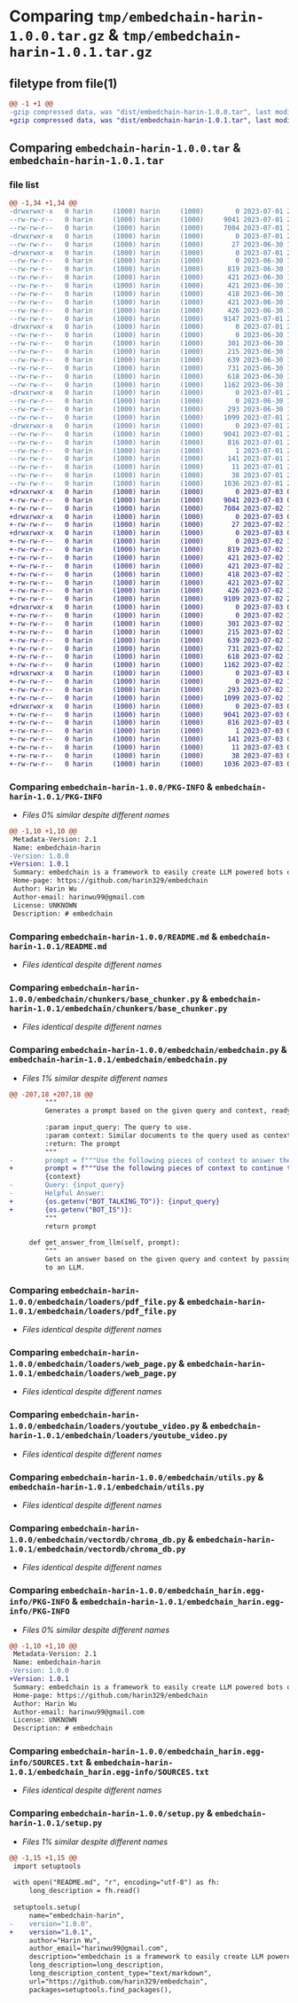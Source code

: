 # Comparing `tmp/embedchain-harin-1.0.0.tar.gz` & `tmp/embedchain-harin-1.0.1.tar.gz`

## filetype from file(1)

```diff
@@ -1 +1 @@
-gzip compressed data, was "dist/embedchain-harin-1.0.0.tar", last modified: Sat Jul  1 23:43:37 2023, max compression
+gzip compressed data, was "dist/embedchain-harin-1.0.1.tar", last modified: Mon Jul  3 02:35:45 2023, max compression
```

## Comparing `embedchain-harin-1.0.0.tar` & `embedchain-harin-1.0.1.tar`

### file list

```diff
@@ -1,34 +1,34 @@
-drwxrwxr-x   0 harin     (1000) harin     (1000)        0 2023-07-01 23:43:37.443641 embedchain-harin-1.0.0/
--rw-rw-r--   0 harin     (1000) harin     (1000)     9041 2023-07-01 23:43:37.443641 embedchain-harin-1.0.0/PKG-INFO
--rw-rw-r--   0 harin     (1000) harin     (1000)     7084 2023-07-01 23:26:51.000000 embedchain-harin-1.0.0/README.md
-drwxrwxr-x   0 harin     (1000) harin     (1000)        0 2023-07-01 23:43:37.443641 embedchain-harin-1.0.0/embedchain/
--rw-rw-r--   0 harin     (1000) harin     (1000)       27 2023-06-30 19:11:32.000000 embedchain-harin-1.0.0/embedchain/__init__.py
-drwxrwxr-x   0 harin     (1000) harin     (1000)        0 2023-07-01 23:43:37.443641 embedchain-harin-1.0.0/embedchain/chunkers/
--rw-rw-r--   0 harin     (1000) harin     (1000)        0 2023-06-30 19:11:32.000000 embedchain-harin-1.0.0/embedchain/chunkers/__init__.py
--rw-rw-r--   0 harin     (1000) harin     (1000)      819 2023-06-30 19:11:32.000000 embedchain-harin-1.0.0/embedchain/chunkers/base_chunker.py
--rw-rw-r--   0 harin     (1000) harin     (1000)      421 2023-06-30 19:11:32.000000 embedchain-harin-1.0.0/embedchain/chunkers/pdf_file.py
--rw-rw-r--   0 harin     (1000) harin     (1000)      421 2023-06-30 19:11:32.000000 embedchain-harin-1.0.0/embedchain/chunkers/qna_pair.py
--rw-rw-r--   0 harin     (1000) harin     (1000)      418 2023-06-30 19:11:32.000000 embedchain-harin-1.0.0/embedchain/chunkers/text.py
--rw-rw-r--   0 harin     (1000) harin     (1000)      421 2023-06-30 19:11:32.000000 embedchain-harin-1.0.0/embedchain/chunkers/web_page.py
--rw-rw-r--   0 harin     (1000) harin     (1000)      426 2023-06-30 19:11:32.000000 embedchain-harin-1.0.0/embedchain/chunkers/youtube_video.py
--rw-rw-r--   0 harin     (1000) harin     (1000)     9147 2023-07-01 22:37:02.000000 embedchain-harin-1.0.0/embedchain/embedchain.py
-drwxrwxr-x   0 harin     (1000) harin     (1000)        0 2023-07-01 23:43:37.443641 embedchain-harin-1.0.0/embedchain/loaders/
--rw-rw-r--   0 harin     (1000) harin     (1000)        0 2023-06-30 19:11:32.000000 embedchain-harin-1.0.0/embedchain/loaders/__init__.py
--rw-rw-r--   0 harin     (1000) harin     (1000)      301 2023-06-30 19:11:32.000000 embedchain-harin-1.0.0/embedchain/loaders/local_qna_pair.py
--rw-rw-r--   0 harin     (1000) harin     (1000)      215 2023-06-30 19:11:32.000000 embedchain-harin-1.0.0/embedchain/loaders/local_text.py
--rw-rw-r--   0 harin     (1000) harin     (1000)      639 2023-06-30 19:11:32.000000 embedchain-harin-1.0.0/embedchain/loaders/pdf_file.py
--rw-rw-r--   0 harin     (1000) harin     (1000)      731 2023-06-30 19:11:32.000000 embedchain-harin-1.0.0/embedchain/loaders/web_page.py
--rw-rw-r--   0 harin     (1000) harin     (1000)      618 2023-06-30 19:11:32.000000 embedchain-harin-1.0.0/embedchain/loaders/youtube_video.py
--rw-rw-r--   0 harin     (1000) harin     (1000)     1162 2023-06-30 19:11:32.000000 embedchain-harin-1.0.0/embedchain/utils.py
-drwxrwxr-x   0 harin     (1000) harin     (1000)        0 2023-07-01 23:43:37.443641 embedchain-harin-1.0.0/embedchain/vectordb/
--rw-rw-r--   0 harin     (1000) harin     (1000)        0 2023-06-30 19:11:32.000000 embedchain-harin-1.0.0/embedchain/vectordb/__init__.py
--rw-rw-r--   0 harin     (1000) harin     (1000)      293 2023-06-30 19:11:32.000000 embedchain-harin-1.0.0/embedchain/vectordb/base_vector_db.py
--rw-rw-r--   0 harin     (1000) harin     (1000)     1099 2023-07-01 22:32:21.000000 embedchain-harin-1.0.0/embedchain/vectordb/chroma_db.py
-drwxrwxr-x   0 harin     (1000) harin     (1000)        0 2023-07-01 23:43:37.443641 embedchain-harin-1.0.0/embedchain_harin.egg-info/
--rw-rw-r--   0 harin     (1000) harin     (1000)     9041 2023-07-01 23:43:37.000000 embedchain-harin-1.0.0/embedchain_harin.egg-info/PKG-INFO
--rw-rw-r--   0 harin     (1000) harin     (1000)      816 2023-07-01 23:43:37.000000 embedchain-harin-1.0.0/embedchain_harin.egg-info/SOURCES.txt
--rw-rw-r--   0 harin     (1000) harin     (1000)        1 2023-07-01 23:43:37.000000 embedchain-harin-1.0.0/embedchain_harin.egg-info/dependency_links.txt
--rw-rw-r--   0 harin     (1000) harin     (1000)      141 2023-07-01 23:43:37.000000 embedchain-harin-1.0.0/embedchain_harin.egg-info/requires.txt
--rw-rw-r--   0 harin     (1000) harin     (1000)       11 2023-07-01 23:43:37.000000 embedchain-harin-1.0.0/embedchain_harin.egg-info/top_level.txt
--rw-rw-r--   0 harin     (1000) harin     (1000)       38 2023-07-01 23:43:37.443641 embedchain-harin-1.0.0/setup.cfg
--rw-rw-r--   0 harin     (1000) harin     (1000)     1036 2023-07-01 23:41:32.000000 embedchain-harin-1.0.0/setup.py
+drwxrwxr-x   0 harin     (1000) harin     (1000)        0 2023-07-03 02:35:45.557619 embedchain-harin-1.0.1/
+-rw-rw-r--   0 harin     (1000) harin     (1000)     9041 2023-07-03 02:35:45.557619 embedchain-harin-1.0.1/PKG-INFO
+-rw-rw-r--   0 harin     (1000) harin     (1000)     7084 2023-07-02 18:28:00.000000 embedchain-harin-1.0.1/README.md
+drwxrwxr-x   0 harin     (1000) harin     (1000)        0 2023-07-03 02:35:45.553619 embedchain-harin-1.0.1/embedchain/
+-rw-rw-r--   0 harin     (1000) harin     (1000)       27 2023-07-02 18:28:00.000000 embedchain-harin-1.0.1/embedchain/__init__.py
+drwxrwxr-x   0 harin     (1000) harin     (1000)        0 2023-07-03 02:35:45.553619 embedchain-harin-1.0.1/embedchain/chunkers/
+-rw-rw-r--   0 harin     (1000) harin     (1000)        0 2023-07-02 18:28:00.000000 embedchain-harin-1.0.1/embedchain/chunkers/__init__.py
+-rw-rw-r--   0 harin     (1000) harin     (1000)      819 2023-07-02 18:28:00.000000 embedchain-harin-1.0.1/embedchain/chunkers/base_chunker.py
+-rw-rw-r--   0 harin     (1000) harin     (1000)      421 2023-07-02 18:28:00.000000 embedchain-harin-1.0.1/embedchain/chunkers/pdf_file.py
+-rw-rw-r--   0 harin     (1000) harin     (1000)      421 2023-07-02 18:28:00.000000 embedchain-harin-1.0.1/embedchain/chunkers/qna_pair.py
+-rw-rw-r--   0 harin     (1000) harin     (1000)      418 2023-07-02 18:28:00.000000 embedchain-harin-1.0.1/embedchain/chunkers/text.py
+-rw-rw-r--   0 harin     (1000) harin     (1000)      421 2023-07-02 18:28:00.000000 embedchain-harin-1.0.1/embedchain/chunkers/web_page.py
+-rw-rw-r--   0 harin     (1000) harin     (1000)      426 2023-07-02 18:28:00.000000 embedchain-harin-1.0.1/embedchain/chunkers/youtube_video.py
+-rw-rw-r--   0 harin     (1000) harin     (1000)     9109 2023-07-02 22:12:19.000000 embedchain-harin-1.0.1/embedchain/embedchain.py
+drwxrwxr-x   0 harin     (1000) harin     (1000)        0 2023-07-03 02:35:45.557619 embedchain-harin-1.0.1/embedchain/loaders/
+-rw-rw-r--   0 harin     (1000) harin     (1000)        0 2023-07-02 18:28:00.000000 embedchain-harin-1.0.1/embedchain/loaders/__init__.py
+-rw-rw-r--   0 harin     (1000) harin     (1000)      301 2023-07-02 18:28:00.000000 embedchain-harin-1.0.1/embedchain/loaders/local_qna_pair.py
+-rw-rw-r--   0 harin     (1000) harin     (1000)      215 2023-07-02 18:28:00.000000 embedchain-harin-1.0.1/embedchain/loaders/local_text.py
+-rw-rw-r--   0 harin     (1000) harin     (1000)      639 2023-07-02 18:28:00.000000 embedchain-harin-1.0.1/embedchain/loaders/pdf_file.py
+-rw-rw-r--   0 harin     (1000) harin     (1000)      731 2023-07-02 18:28:00.000000 embedchain-harin-1.0.1/embedchain/loaders/web_page.py
+-rw-rw-r--   0 harin     (1000) harin     (1000)      618 2023-07-02 18:28:00.000000 embedchain-harin-1.0.1/embedchain/loaders/youtube_video.py
+-rw-rw-r--   0 harin     (1000) harin     (1000)     1162 2023-07-02 18:28:00.000000 embedchain-harin-1.0.1/embedchain/utils.py
+drwxrwxr-x   0 harin     (1000) harin     (1000)        0 2023-07-03 02:35:45.557619 embedchain-harin-1.0.1/embedchain/vectordb/
+-rw-rw-r--   0 harin     (1000) harin     (1000)        0 2023-07-02 18:28:00.000000 embedchain-harin-1.0.1/embedchain/vectordb/__init__.py
+-rw-rw-r--   0 harin     (1000) harin     (1000)      293 2023-07-02 18:28:00.000000 embedchain-harin-1.0.1/embedchain/vectordb/base_vector_db.py
+-rw-rw-r--   0 harin     (1000) harin     (1000)     1099 2023-07-02 18:28:00.000000 embedchain-harin-1.0.1/embedchain/vectordb/chroma_db.py
+drwxrwxr-x   0 harin     (1000) harin     (1000)        0 2023-07-03 02:35:45.557619 embedchain-harin-1.0.1/embedchain_harin.egg-info/
+-rw-rw-r--   0 harin     (1000) harin     (1000)     9041 2023-07-03 02:35:45.000000 embedchain-harin-1.0.1/embedchain_harin.egg-info/PKG-INFO
+-rw-rw-r--   0 harin     (1000) harin     (1000)      816 2023-07-03 02:35:45.000000 embedchain-harin-1.0.1/embedchain_harin.egg-info/SOURCES.txt
+-rw-rw-r--   0 harin     (1000) harin     (1000)        1 2023-07-03 02:35:45.000000 embedchain-harin-1.0.1/embedchain_harin.egg-info/dependency_links.txt
+-rw-rw-r--   0 harin     (1000) harin     (1000)      141 2023-07-03 02:35:45.000000 embedchain-harin-1.0.1/embedchain_harin.egg-info/requires.txt
+-rw-rw-r--   0 harin     (1000) harin     (1000)       11 2023-07-03 02:35:45.000000 embedchain-harin-1.0.1/embedchain_harin.egg-info/top_level.txt
+-rw-rw-r--   0 harin     (1000) harin     (1000)       38 2023-07-03 02:35:45.557619 embedchain-harin-1.0.1/setup.cfg
+-rw-rw-r--   0 harin     (1000) harin     (1000)     1036 2023-07-03 02:35:39.000000 embedchain-harin-1.0.1/setup.py
```

### Comparing `embedchain-harin-1.0.0/PKG-INFO` & `embedchain-harin-1.0.1/PKG-INFO`

 * *Files 0% similar despite different names*

```diff
@@ -1,10 +1,10 @@
 Metadata-Version: 2.1
 Name: embedchain-harin
-Version: 1.0.0
+Version: 1.0.1
 Summary: embedchain is a framework to easily create LLM powered bots over any dataset
 Home-page: https://github.com/harin329/embedchain
 Author: Harin Wu
 Author-email: harinwu99@gmail.com
 License: UNKNOWN
 Description: # embedchain
```

### Comparing `embedchain-harin-1.0.0/README.md` & `embedchain-harin-1.0.1/README.md`

 * *Files identical despite different names*

### Comparing `embedchain-harin-1.0.0/embedchain/chunkers/base_chunker.py` & `embedchain-harin-1.0.1/embedchain/chunkers/base_chunker.py`

 * *Files identical despite different names*

### Comparing `embedchain-harin-1.0.0/embedchain/embedchain.py` & `embedchain-harin-1.0.1/embedchain/embedchain.py`

 * *Files 1% similar despite different names*

```diff
@@ -207,18 +207,18 @@
         """
         Generates a prompt based on the given query and context, ready to be passed to an LLM
 
         :param input_query: The query to use.
         :param context: Similar documents to the query used as context.
         :return: The prompt
         """
-        prompt = f"""Use the following pieces of context to answer the query at the end. If you don't know the answer, just say that you don't know, don't try to make up an answer.
+        prompt = f"""Use the following pieces of context to continue the conversation as {os.getenv("BOT_IS")}.
         {context}
-        Query: {input_query}
-        Helpful Answer:
+        {os.getenv("BOT_TALKING_TO")}: {input_query}
+        {os.getenv("BOT_IS")}:
         """
         return prompt
 
     def get_answer_from_llm(self, prompt):
         """
         Gets an answer based on the given query and context by passing it
         to an LLM.
```

### Comparing `embedchain-harin-1.0.0/embedchain/loaders/pdf_file.py` & `embedchain-harin-1.0.1/embedchain/loaders/pdf_file.py`

 * *Files identical despite different names*

### Comparing `embedchain-harin-1.0.0/embedchain/loaders/web_page.py` & `embedchain-harin-1.0.1/embedchain/loaders/web_page.py`

 * *Files identical despite different names*

### Comparing `embedchain-harin-1.0.0/embedchain/loaders/youtube_video.py` & `embedchain-harin-1.0.1/embedchain/loaders/youtube_video.py`

 * *Files identical despite different names*

### Comparing `embedchain-harin-1.0.0/embedchain/utils.py` & `embedchain-harin-1.0.1/embedchain/utils.py`

 * *Files identical despite different names*

### Comparing `embedchain-harin-1.0.0/embedchain/vectordb/chroma_db.py` & `embedchain-harin-1.0.1/embedchain/vectordb/chroma_db.py`

 * *Files identical despite different names*

### Comparing `embedchain-harin-1.0.0/embedchain_harin.egg-info/PKG-INFO` & `embedchain-harin-1.0.1/embedchain_harin.egg-info/PKG-INFO`

 * *Files 0% similar despite different names*

```diff
@@ -1,10 +1,10 @@
 Metadata-Version: 2.1
 Name: embedchain-harin
-Version: 1.0.0
+Version: 1.0.1
 Summary: embedchain is a framework to easily create LLM powered bots over any dataset
 Home-page: https://github.com/harin329/embedchain
 Author: Harin Wu
 Author-email: harinwu99@gmail.com
 License: UNKNOWN
 Description: # embedchain
```

### Comparing `embedchain-harin-1.0.0/embedchain_harin.egg-info/SOURCES.txt` & `embedchain-harin-1.0.1/embedchain_harin.egg-info/SOURCES.txt`

 * *Files identical despite different names*

### Comparing `embedchain-harin-1.0.0/setup.py` & `embedchain-harin-1.0.1/setup.py`

 * *Files 1% similar despite different names*

```diff
@@ -1,15 +1,15 @@
 import setuptools
 
 with open("README.md", "r", encoding="utf-8") as fh:
     long_description = fh.read()
 
 setuptools.setup(
     name="embedchain-harin",
-    version="1.0.0",
+    version="1.0.1",
     author="Harin Wu",
     author_email="harinwu99@gmail.com",
     description="embedchain is a framework to easily create LLM powered bots over any dataset",
     long_description=long_description,
     long_description_content_type="text/markdown",
     url="https://github.com/harin329/embedchain",
     packages=setuptools.find_packages(),
```

